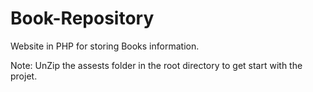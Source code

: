 # Book-Repository
Website in PHP for storing Books information.


Note: UnZip the assests folder in the root directory to get start with the projet.
